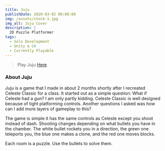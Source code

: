 ```yaml
---
title: Juju
publishDate: 2020-03-02 00:00:00
img: /assets/stock-1.jpg
img_alt: Juju Cover
description: |
  2D Puzzle Platformer
tags:
  - Solo Development
  - Unity & C#
  - Currently Playable  
---
```


> Play Juju <a href="https://gizmo435.itch.io/juju">Here</a>

### About Juju

Juju is a game that I made in about 2 months shortly after I recreated Celeste Classic for a class. 
It started out as a simple question: What if Celeste had a gun? I am only partly kidding. Celeste Classic
is well designed because of tight platforming controls. Another questions I asked was how can I add more 
layers of gameplay to this?

The game is simple it has the same controls as Celeste except you shoot instead of dash. Shooting changes depending on what bullets you have in the chamber. The white bullet rockets you in a direction, the green one teleports you, the blue one makes a clone, and the red one moves blocks. 

Each room is a puzzle. Use the bullets to solve them.
